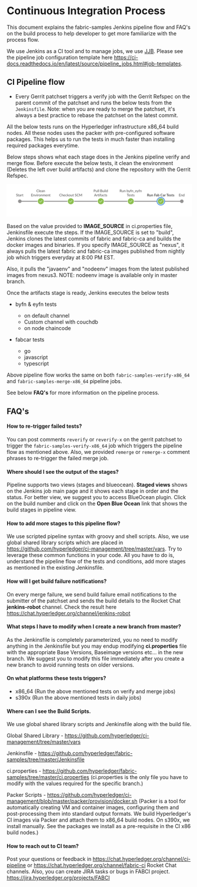 # Continuous Integration Process

This document explains the fabric-samples Jenkins pipeline flow and FAQ's on the build
process to help developer to get more familiarize with the process flow.

We use Jenkins as a CI tool and to manage jobs, we use [JJB](https://docs.openstack.org/infra/jenkins-job-builder).
Please see the pipeline job configuration template here https://ci-docs.readthedocs.io/en/latest/source/pipeline_jobs.html#job-templates.

## CI Pipeline flow

- Every Gerrit patchset triggers a verify job with the Gerrit Refspec on the parent commit
  of the patchset and runs the below tests from the `Jenkinsfile`. Note: when you are ready
  to merge the patchset, it's always a best practice to rebase the patchset on the latest commit.

All the below tests runs on the Hyperledger infrastructure x86_64 build nodes. All these nodes
uses the packer with pre-configured software packages. This helps us to run the tests in much
faster than installing required packages everytime.

Below steps shows what each stage does in the Jenkins pipeline verify and merge flow.
Before execute the below tests, it clean the environment (Deletes the left over build artifacts)
and clone the repository with the Gerrit Refspec.

![](pipeline_flow.png)

Based on the value provided to **IMAGE_SOURCE** in ci.properties file, Jenkinsfile execute the
steps. If the IMAGE_SOURCE is set to "build", Jenkins clones the latest commits of fabric
and fabric-ca and builds the docker images and binaries. If you specify IMAGE_SOURCE as "nexus",
it always pulls the latest fabric and fabric-ca images published from nightly job which triggers
everyday at 8:00 PM EST.

Also, it pulls the "javaenv" and "nodeenv" images from the latest published images from nexus3.
NOTE: nodeenv image is available only in master branch.

Once the artifacts stage is ready, Jenkins executes the below tests

- byfn & eyfn tests
   - on default channel
   - Custom channel with couchdb
   - on node chaincode

- fabcar tests
   - go
   - javascript
   - typescript

Above pipeline flow works the same on both `fabric-samples-verify-x86_64` and `fabric-samples-merge-x86_64` pipeline jobs.

See below **FAQ's** for more information on the pipeline process.

## FAQ's

#### How to re-trigger failed tests?

You can post comments `reverify` or `reverify-x` on the gerrit patchset to trigger the `fabric-samples-verify-x86_64`
job which triggers the pipeline flow as mentioned above. Also, we provided `remerge` or `remerge-x`
comment phrases to re-trigger the failed merge job.

#### Where should I see the output of the stages?

Pipeline supports two views (stages and blueocean). **Staged views** shows on the Jenkins job
main page and it shows each stage in order and the status. For better view, we suggest you
to access BlueOcean plugin. Click on the build number and click on the **Open Blue Ocean**
link that shows the build stages in pipeline view.

#### How to add more stages to this pipeline flow?

We use scripted pipeline syntax with groovy and shell scripts. Also, we use global shared
library scripts which are placed in https://github.com/hyperledger/ci-management/tree/master/vars.
Try to leverage these common functions in your code. All you have to do is, understand the pipeline
flow of the tests and conditions, add more stages as mentioned in the existing Jenkinsfile.

#### How will I get build failure notifications?

On every merge failure, we send build failure email notifications to the submitter of the
patchset and sends the build details to the Rocket Chat **jenkins-robot** channel. Check the
result here https://chat.hyperledger.org/channel/jenkins-robot

#### What steps I have to modify when I create a new branch from master?

As the Jenkinsfile is completely parameterized, you no need to modify anything in the
Jenkinsfile but you may endup modifying **ci.properties** file with the appropriate
Base Versions, Baseimage versions etc... in the new branch. We suggest you to modify this
file immediately after you create a new branch to avoid running tests on older versions.

#### On what platforms these tests triggers?

- x86_64 (Run the above mentioned tests on verify and merge jobs)
- s390x  (Run the above mentioned tests in daily jobs)

#### Where can I see the Build Scripts.

We use global shared library scripts and Jenkinsfile along with the build file.

Global Shared Library - https://github.com/hyperledger/ci-management/tree/master/vars

Jenkinsfile           - https://github.com/hyperledger/fabric-samples/tree/master/Jenkinsfile

ci.properties         - https://github.com/hyperledger/fabric-samples/tree/master/ci.properties
(ci.properties is the only file you have to modify with the values required for the specific branch.)

Packer Scripts        - https://github.com/hyperledger/ci-management/blob/master/packer/provision/docker.sh
(Packer is a tool for automatically creating VM and container images, configuring them and
post-processing them into standard output formats. We build Hyperledger's CI images via Packer
and attach them to x86_64 build nodes. On s390x, we install manually. See the packages we
install as a pre-requisite in the CI x86 build nodes.)

#### How to reach out to CI team?

Post your questions or feedback in https://chat.hyperledger.org/channel/ci-pipeline or https://chat.hyperledger.org/channel/fabric-ci Rocket Chat channels. Also, you can create JIRA tasks or bugs in FABCI project. https://jira.hyperledger.org/projects/FABCI